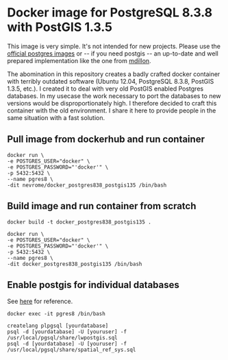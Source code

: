 # Docker image for PostgreSQL 8.3.8 with PostGIS 1.3.5

This image is very simple. It's not intended for new projects. Please use the [official postgres images](https://hub.docker.com/_/postgres/) or -- if you need postgis -- an up-to-date and well prepared implementation like the one from [mdillon](https://hub.docker.com/r/mdillon/postgis/). 

The abomination in this repository creates a badly crafted docker container with terribly outdated software (Ubuntu 12.04, PostgreSQL 8.3.8, PostGIS 1.3.5, etc.). I created it to deal with very old PostGIS enabled Postgres databases. In my usecase the work necessary to port the databases to new versions would be disproportionately high. I therefore decided to craft this container with the old environment. I share it here to provide people in the same situation with a fast solution.

## Pull image from dockerhub and run container

```
docker run \
-e POSTGRES_USER="docker" \
-e POSTGRES_PASSWORD="'docker'" \
-p 5432:5432 \
--name pgres8 \
-dit nevrome/docker_postgres838_postgis135 /bin/bash
```

## Build image and run container from scratch

```
docker build -t docker_postgres838_postgis135 .

docker run \
-e POSTGRES_USER="docker" \
-e POSTGRES_PASSWORD="'docker'" \
-p 5432:5432 \
--name pgres8 \
-dit docker_postgres838_postgis135 /bin/bash
```

## Enable postgis for individual databases
See [here](http://www.postgis.org/download/postgis-1.3.5.pdf) for reference.

```
docker exec -it pgres8 /bin/bash
```

```
createlang plpgsql [yourdatabase]
psql -d [yourdatabase] -U [youruser] -f /usr/local/pgsql/share/lwpostgis.sql
psql -d [yourdatabase] -U [youruser] -f /usr/local/pgsql/share/spatial_ref_sys.sql
```